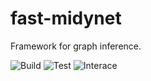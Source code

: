 # fast-midynet
Framework for graph inference.

![Build](https://github.com/charlesmurphy1/graphinf/actions/workflows/build.yml/badge.svg)
![Test](https://github.com/charlesmurphy1/graphinf/actions/workflows/cpp-tests.yml/badge.svg)
![Interace](https://github.com/charlesmurphy1/graphinf/actions/workflows/python.yml/badge.svg)
